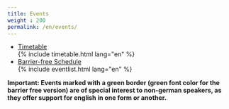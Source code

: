 ```yaml
---
title: Events
weight : 200
permalink: /en/events/
---
```


<ul class="accordion" data-accordion="" role="tablist">
  <li class="accordion-navigation">
    <a href="#timetable" role="tab" id="timetable-heading" aria-controls="timetable">Timetable</a>
    <div id="timetable" class="content active" role="tabpanel" aria-labelledby="timetable-heading">
			{% include timetable.html lang="en" %}
    </div>
  </li>
  <li class="accordion-navigation">
    <a href="#barrierfree" role="tab" id="barrierfree-heading" aria-controls="barrierfree">Barrier-free Schedule</a>
    <div id="barrierfree" class="content" role="tabpanel" aria-labelledby="barrierfree-heading">
   		{% include eventlist.html lang="en" %}
    </div>
  </li>
</ul>


**Important: Events marked with a green border (green font color for the barrier free version) are of special interest to non-german speakers, as they offer support for english in one form or another.**



<!-- ### Fakultät Informatik (Andreas-Pfitzmann-Bau, APB)

% include osm_apb.html %}

Direkt vor der Fakultät hält die Bus-Linie 85 an der Haltestelle Helmholtzstraße.

### Studentenclub Count Down

% include osm_cd.html %}

Das [Count Down](http://countdown-dresden.de/){:target="_blank"} befindet sich im Studentenwohnheim in der Güntzstraße 22. Südlich liegt der Straßburger Platz (hier halten die Straßenbahnen 1, 2, 4, 10, 12 und 13) und nördlich die Haltestelle St.-Benno-Gymnasium (hier hält die 13 und die Bus-Linie 62).

### Kino im Kasten

% include osm_kik.html %}

Das [Kino im Kasten](https://www.kino-im-kasten.de/){:target="_blank"}  befindet sich im großen Hörsaal des TU-Gebäudes ABS. Anreisemöglichkeiten gibt es mit der Buslinie 66 zur Haltestelle Weberplatz oder der Straßenbahnlinie 11 am Strehlener Platz.

© [OpenStreetMap](https://www.openstreetmap.org/copyright/de){:target="_blank"} -Mitwirkende -->

<!-- 
### Die Highlights der Woche

Hier eine kurze Übersicht des Programms. Änderungen werden auch über unsere sozialen Kanäle bekannt gegeben. Damit du nichts verpasst, folge uns einfach schon mal auf [Twitter](https://twitter.com/ifsr) und [Facebook](https://www.facebook.com/iFSR.de/). Es gibt übrigens auch eine eigene [Facebook-Gruppe](https://www.facebook.com/groups/TUDInf2017/) für alle Informatik-Studierenden eines Jahrgangs.

Im [Zeitplan der ESE](events) kannst du schon mal schauen, was dich alles erwartet. Dort gibt's das Ganze auch in Form einer Tabelle oder einer iCal-Datei zum Download. Schau auf jeden Fall am Montag vorbei, dann werden wir dir erzählen, wie die Woche ablaufen wird. -->

<!-- #### Every day

**Breakfast** <span class="secondary round 20px label">{% image icons/clock alt:'' %} from 9.00 to 10.00</span> <span class="secondary round 20px label">[{% image icons/map-marker alt:'' %}APB/E023](https://navigator.tu-dresden.de/etplan/apb/00/raum/542100.2310)</span>  
Your kitchen is not set up yet or you did not find your favourite bakery yet? We prepare breakfast for you every day, with rolls, coffee, tea, juice and all that goes with it. Of cause it is - like everything else in the ESE - for free. -->
